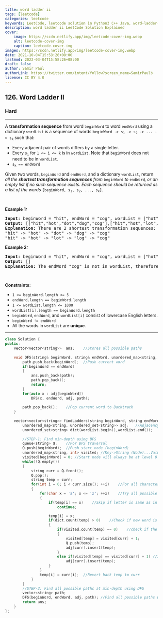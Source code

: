 ```yaml
---
title: word ladder ii
tags: [leetcode]
categories: leetcode
keywords: LeetCode, leetcode solution in Python3 C++ Java, word-ladder-ii solution
description: word ladder ii LeetCode Solution Explained
cover:
    image: https://scdn.netlify.app/img/leetcode-cover-img.webp
    alt: leetcode-cover-img
    caption: leetcode-cover-img
images: https://scdn.netlify.app/img/leetcode-cover-img.webp
date: 2021-10-04T15:58:26+08:00
lastmod: 2022-03-04T15:58:26+08:00
draft: false
author: Samir Paul
authorLink: https://twitter.com/intent/follow?screen_name=SamirPaulb
license: CC BY 4.0
---
```



<h2>126. Word Ladder II</h2><h3>Hard</h3><hr><div><p>A <strong>transformation sequence</strong> from word <code>beginWord</code> to word <code>endWord</code> using a dictionary <code>wordList</code> is a sequence of words <code>beginWord -&gt; s<sub>1</sub> -&gt; s<sub>2</sub> -&gt; ... -&gt; s<sub>k</sub></code> such that:</p>

<ul>
	<li>Every adjacent pair of words differs by a single letter.</li>
	<li>Every <code>s<sub>i</sub></code> for <code>1 &lt;= i &lt;= k</code> is in <code>wordList</code>. Note that <code>beginWord</code> does not need to be in <code>wordList</code>.</li>
	<li><code>s<sub>k</sub> == endWord</code></li>
</ul>

<p>Given two words, <code>beginWord</code> and <code>endWord</code>, and a dictionary <code>wordList</code>, return <em>all the <strong>shortest transformation sequences</strong> from</em> <code>beginWord</code> <em>to</em> <code>endWord</code><em>, or an empty list if no such sequence exists. Each sequence should be returned as a list of the words </em><code>[beginWord, s<sub>1</sub>, s<sub>2</sub>, ..., s<sub>k</sub>]</code>.</p>

<p>&nbsp;</p>
<p><strong>Example 1:</strong></p>

<pre><strong>Input:</strong> beginWord = "hit", endWord = "cog", wordList = ["hot","dot","dog","lot","log","cog"]
<strong>Output:</strong> [["hit","hot","dot","dog","cog"],["hit","hot","lot","log","cog"]]
<strong>Explanation:</strong>&nbsp;There are 2 shortest transformation sequences:
"hit" -&gt; "hot" -&gt; "dot" -&gt; "dog" -&gt; "cog"
"hit" -&gt; "hot" -&gt; "lot" -&gt; "log" -&gt; "cog"
</pre>

<p><strong>Example 2:</strong></p>

<pre><strong>Input:</strong> beginWord = "hit", endWord = "cog", wordList = ["hot","dot","dog","lot","log"]
<strong>Output:</strong> []
<strong>Explanation:</strong> The endWord "cog" is not in wordList, therefore there is no valid transformation sequence.
</pre>

<p>&nbsp;</p>
<p><strong>Constraints:</strong></p>

<ul>
	<li><code>1 &lt;= beginWord.length &lt;= 5</code></li>
	<li><code>endWord.length == beginWord.length</code></li>
	<li><code>1 &lt;= wordList.length &lt;= 1000</code></li>
	<li><code>wordList[i].length == beginWord.length</code></li>
	<li><code>beginWord</code>, <code>endWord</code>, and <code>wordList[i]</code> consist of lowercase English letters.</li>
	<li><code>beginWord != endWord</code></li>
	<li>All the words in <code>wordList</code> are <strong>unique</strong>.</li>
</ul>
</div>

---




```cpp
class Solution {
public:
    vector<vector<string>>  ans;    //Stores all possible paths
    
    void DFS(string& beginWord, string& endWord, unordered_map<string, unordered_set<string>>& adj, vector<string> &path) {
        path.push_back(beginWord);  //Push current word
        if(beginWord == endWord)
        {
            ans.push_back(path);
            path.pop_back();
            return;
        }
        for(auto x : adj[beginWord])
            DFS(x, endWord, adj, path);
        
        path.pop_back();    //Pop current word to Backtrack
    }
    
    vector<vector<string>> findLadders(string beginWord, string endWord, vector<string>& wordList) {
        unordered_map<string, unordered_set<string>> adj;   //Adjacency List
        unordered_set<string> dict(wordList.begin(),wordList.end());   //Insert WordList in SET
        
        //STEP-1: Find min-depth using BFS
        queue<string> Q;    //For BFS traversal
        Q.push(beginWord);  //Push start node (beginWord)
        unordered_map<string, int> visited; //Key->String (Node)...Value->Level (Depth of traversal)
        visited[beginWord] = 0; //Start node will always be at level 0
        while(!Q.empty())
        {
            string curr = Q.front();
            Q.pop();
            string temp = curr;
            for(int i = 0; i < curr.size(); ++i)    //For all characters
            {
                for(char x = 'a'; x <= 'z'; ++x)    //Try all possible 26 letters
                {
                    if(temp[i] == x)    //Skip if letter is same as in original word
                        continue;

                    temp[i] = x;    
                    if(dict.count(temp) > 0)    //Check if new word is present in wordList
                    {
                        if(visited.count(temp) == 0)    //check if the new word was already visited
                        {
                            visited[temp] = visited[curr] + 1;
                            Q.push(temp);
                            adj[curr].insert(temp);
                        } 
                        else if(visited[temp] == visited[curr] + 1) //If already visited and new word is the child (We should always move down)
                            adj[curr].insert(temp);
                    }
                }
                temp[i] = curr[i];  //Revert back temp to curr
            }
        }
        //STEP-2: Find all possible paths at min-depth using DFS
        vector<string> path;
        DFS(beginWord, endWord, adj, path); //Find all possible paths with min-depth
        return ans; 
    }
};
```
